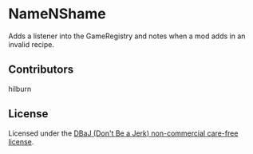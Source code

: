 NameNShame
=========
Adds a listener into the GameRegistry and notes when a mod adds in an invalid recipe.

## Contributors
hilburn

## License
Licensed under the [DBaJ (Don't Be a Jerk) non-commercial care-free license](https://github.com/hilburn/NotEnoughResources/blob/master/LICENSE.md).
